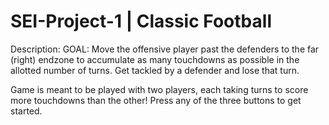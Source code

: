 # SEI-Project-1 | Classic Football

Description:
GOAL: Move the offensive player past the defenders to the far (right) endzone to accumulate as many touchdowns as possible in the allotted number of turns. Get tackled by a defender and lose that turn.

Game is meant to be played with two players, each taking turns to score more touchdowns than the other! Press any of the three buttons to get started.
